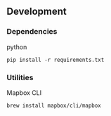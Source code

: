 ## Development

### Dependencies

python

```
pip install -r requirements.txt
```

### Utilities

Mapbox CLI

```
brew install mapbox/cli/mapbox
```
